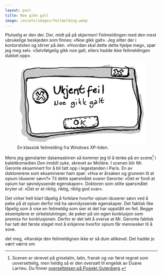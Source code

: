 ```yaml
---
layout: post
title: Noe gikk galt
image: /assets/images/feilmelding.webp
---
```


Plutselig er den der. Der, midt på på skjermen! Feilmeldingen med den mest ubrukelige beskjeden som finnes: «Noe gikk galt». Jeg sitter der i kontorstolen og stirrer på den. «Hvordan skal dette dette hjelpe meg», spør jeg meg selv. «Selvfølgelig gikk noe galt, ellers hadde ikke feilmeldingen dukket opp».

<figure>
  <img src="/assets/images/feilmelding.webp" alt="Tegnet illustrasjon som viser en feilmelding med teksten: «Ukjent feil. Noe gikk galt».">
  <figcaption>En klassisk feilmelding fra Windows XP-tiden.</figcaption>
</figure>

Mens jeg gjenstarter datamaskinen så kommer jeg til å tenke på en scene[^1] i balettkomedien _Den innbilt syke_, skrevet av Molière. I scenen blir Mr. Geronte eksaminert for å bli tatt opp i legestanden i Paris. En av doktorerene som eksaminerer ham spør: «Hva er årsaken og grunnen til at opium iduserer søvn?» Til dette spørsmålet svarer Geronte: «Det er fordi at opium har søvndyssende egenskaper». Doktoren som stilte spørsmålet bryter ut: «Det er et riktig, riktig, riktig god svar».

Det virker helt klart tåpelig å forklare hvorfor opium iduserer søvn ved å peke på at opium derfor må ha søvndyssende egenskaper. Det faktisk like tåpelig som å vise en feilmeldig som sier at det har oppstått en feil. Begge eksemplene er sirkelslutninger, de peker på sin egen konklusjon som premiss for konklusjonen. Derfor er det lett å overse at Mr. Geronte faktisk har tatt det første steget mot å erkjenne hvorfor opium får mennesker til å sove.

 det meg, «Kanskje den feilmeldignen ikke er så dum allikevel. Det hadde jo vært værre om

[^1]: Scenen er skrevet på griselatin, latin, fransk og var først regnet som uoversettelig, men heldig så er den oversatt til engelsk av Duane Larrieu. Du finner [oversettelsen på Posjekt Gutenberg](https://www.gutenberg.org/files/9070/9070-h/9070-h.htm#TN).
